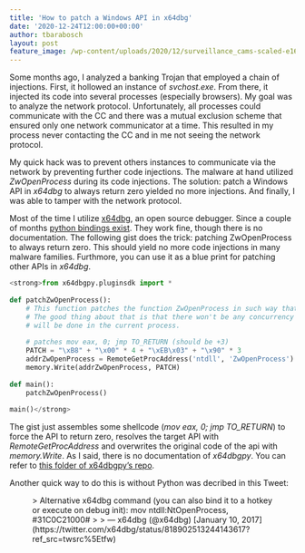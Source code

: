 ```yaml
---
title: 'How to patch a Windows API in x64dbg'
date: '2020-12-24T12:00:00+00:00'
author: tbarabosch
layout: post
feature_image: /wp-content/uploads/2020/12/surveillance_cams-scaled-e1608651625550-1200x785.jpg
---
```


Some months ago, I analyzed a banking Trojan that employed a chain of injections. First, it hollowed an instance of *svchost.exe*. From there, it injected its code into several processes (especially browsers). My goal was to analyze the network protocol. Unfortunately, all processes could communicate with the CC and there was a mutual exclusion scheme that ensured only one network communicator at a time. This resulted in my process never contacting the CC and in me not seeing the network protocol.

<!--more-->

My quick hack was to prevent others instances to communicate via the network by preventing further code injections. The malware at hand utilized *ZwOpenProcess* during its code injections. The solution: patch a Windows API in *x64dbg* to always return zero yielded no more injections. And finally, I was able to tamper with the network protocol.

Most of the time I utilize [x64dbg](http://x64dbg.com/), an open source debugger. Since a couple of months [python bindings exist](https://github.com/x64dbg/x64dbgpy). They work fine, though there is no documentation. The following gist does the trick: patching ZwOpenProcess to always return zero. This should yield no more code injections in many malware families. Furthmore, you can use it as a blue print for patching other APIs in *x64dbg*.

```python
<strong>from x64dbgpy.pluginsdk import *       
                         
def patchZwOpenProcess():       
    # This function patches the function ZwOpenProcess in such way that the XXX fails to open and infect more processes       
    # The good thing about that is that there won't be any concurrency issues and you can be sure that the networking       
    # will be done in the current process.       
                
    # patches mov eax, 0; jmp TO_RETURN (should be +3)       
    PATCH = "\xB8" + "\x00" * 4 + "\xEB\x03" + "\x90" * 3       
    addrZwOpenProcess = RemoteGetProcAddress('ntdll', 'ZwOpenProcess')       
    memory.Write(addrZwOpenProcess, PATCH)       
                
def main():       
    patchZwOpenProcess()       
                
main()</strong>
```

The gist just assembles some shellcode (*mov eax, 0; jmp TO\_RETURN*) to force the API to return zero, resolves the target API with *RemoteGetProcAddress* and overwrites the original code of the api with *memory.Write*. As I said, there is no documentation of *x64dbgpy*. You can refer to [this folder of x64dbgpy’s repo](https://github.com/x64dbg/x64dbgpy/tree/v25/swig/x64dbgpy/pluginsdk/_scriptapi).

Another quick way to do this is without Python was decribed in this Tweet:

<figure class="wp-block-embed is-type-rich is-provider-twitter wp-block-embed-twitter"><div class="wp-block-embed__wrapper">> Alternative x64dbg command (you can also bind it to a hotkey or execute on debug init): mov ntdll:NtOpenProcess, #31C0C21000#
> 
> — x64dbg (@x64dbg) [January 10, 2017](https://twitter.com/x64dbg/status/818902513244143617?ref_src=twsrc%5Etfw)

<script async="" charset="utf-8" src="https://platform.twitter.com/widgets.js"></script></div></figure>

